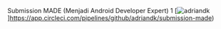 Submission MADE (Menjadi Android Developer Expert) 1
[![adriandk](https://circleci.com/gh/adriandk/submission-made.svg?style=svg)]https://app.circleci.com/pipelines/github/adriandk/submission-made)
